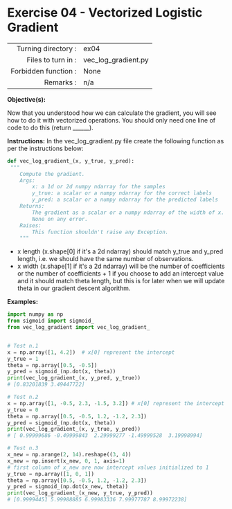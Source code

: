 # Exercise 04 - Vectorized Logistic Gradient

|                         |                         |
| -----------------------:| ----------------------- |
|   Turning directory :   |  ex04                   |
|   Files to turn in :    |  vec_log_gradient.py        |
|   Forbidden function :  |  None                   |
|   Remarks :             |  n/a                    |

**Objective(s):**

Now that you understood how we can calculate the gradient, you will see how to do it with vectorized operations.
You should only need one line of code to do this (return ______).

**Instructions:**
In the vec_log_gradient.py file create the following function as per the instructions below: 
```python
def vec_log_gradient_(x, y_true, y_pred):
 """
    Compute the gradient.
    Args:
        x: a 1d or 2d numpy ndarray for the samples
        y_true: a scalar or a numpy ndarray for the correct labels
        y_pred: a scalar or a numpy ndarray for the predicted labels
    Returns: 
        The gradient as a scalar or a numpy ndarray of the width of x.
        None on any error.
    Raises:
        This function shouldn't raise any Exception.
    """
```
  
* x length (x.shape[0] if it's a 2d ndarray) should match y_true and y_pred length, i.e. we should have the same
number of observations.
* x width (x.shape[1] if it's a 2d ndarray) will be the number of coefficients or the number of coefficients + 1 if you choose to add an intercept value 
and it should match theta length, but this is for later when we will update theta in our gradient descent algorithm.

**Examples:**
```python
import numpy as np
from sigmoid import sigmoid_
from vec_log_gradient import vec_log_gradient_


# Test n.1
x = np.array([1, 4.2])  # x[0] represent the intercept
y_true = 1
theta = np.array([0.5, -0.5])
y_pred = sigmoid_(np.dot(x, theta))
print(vec_log_gradient_(x, y_pred, y_true))
# [0.83201839 3.49447722]

# Test n.2
x = np.array([1, -0.5, 2.3, -1.5, 3.2]) # x[0] represent the intercept
y_true = 0
theta = np.array([0.5, -0.5, 1.2, -1.2, 2.3])
y_pred = sigmoid_(np.dot(x, theta))
print(vec_log_gradient_(x, y_true, y_pred))
# [ 0.99999686 -0.49999843  2.29999277 -1.49999528  3.19998994]

# Test n.3
x_new = np.arange(2, 14).reshape((3, 4))
x_new = np.insert(x_new, 0, 1, axis=1)
# first column of x_new are now intercept values initialized to 1
y_true = np.array([1, 0, 1])
theta = np.array([0.5, -0.5, 1.2, -1.2, 2.3])
y_pred = sigmoid_(np.dot(x_new, theta))
print(vec_log_gradient_(x_new, y_true, y_pred))
# [0.99994451 5.99988885 6.99983336 7.99977787 8.99972238]
```

